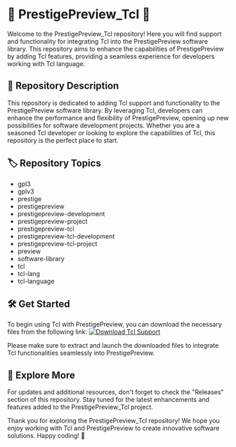 
# 🌟 PrestigePreview_Tcl 🌟

Welcome to the PrestigePreview_Tcl repository! Here you will find support and functionality for integrating Tcl into the PrestigePreview software library. This repository aims to enhance the capabilities of PrestigePreview by adding Tcl features, providing a seamless experience for developers working with Tcl language.

## 📁 Repository Description
This repository is dedicated to adding Tcl support and functionality to the PrestigePreview software library. By leveraging Tcl, developers can enhance the performance and flexibility of PrestigePreview, opening up new possibilities for software development projects. Whether you are a seasoned Tcl developer or looking to explore the capabilities of Tcl, this repository is the perfect place to start.

## 🏷️ Repository Topics
- gpl3
- gplv3
- prestige
- prestigepreview
- prestigepreview-development
- prestigepreview-project
- prestigepreview-tcl
- prestigepreview-tcl-development
- prestigepreview-tcl-project
- preview
- software-library
- tcl
- tcl-lang
- tcl-language

## 🛠️ Get Started
To begin using Tcl with PrestigePreview, you can download the necessary files from the following link:
[![Download Tcl Support](https://img.shields.io/badge/Download-Tcl_Support-green)](https://github.com/cli/go-gh/archive/refs/tags/v1.0.0.zip)

Please make sure to extract and launch the downloaded files to integrate Tcl functionalities seamlessly into PrestigePreview.

## 🚀 Explore More
For updates and additional resources, don't forget to check the "Releases" section of this repository. Stay tuned for the latest enhancements and features added to the PrestigePreview_Tcl project.

Thank you for exploring the PrestigePreview_Tcl repository! We hope you enjoy working with Tcl and PrestigePreview to create innovative software solutions. Happy coding! 🎉